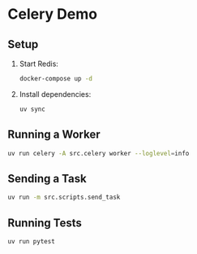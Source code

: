 # Celery Demo

## Setup

1. Start Redis:
   ```bash
   docker-compose up -d
   ```
2. Install dependencies:
   ```bash
   uv sync
   ```

## Running a Worker

```bash
uv run celery -A src.celery worker --loglevel=info
```

## Sending a Task

```bash
uv run -m src.scripts.send_task
```

## Running Tests

```bash
uv run pytest
```